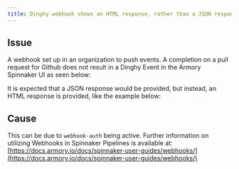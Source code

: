 ```yaml
---
title: Dinghy webhook shows an HTML response, rather than a JSON response
---
```


## Issue
A webhook set up in an organization to push events. A completion on a pull request for Github does not result in a Dinghy Event in the Armory Spinnaker UI as seen below:

It is expected that a JSON response would be provided, but instead, an HTML response is provided, like the example below:

## Cause
This can be due to ```webhook-auth``` being active.
Further information on utilizing Webhooks in Spinnaker Pipelines is available at: [https://docs.armory.io/docs/spinnaker-user-guides/webhooks/](https://docs.armory.io/docs/spinnaker-user-guides/webhooks/)

